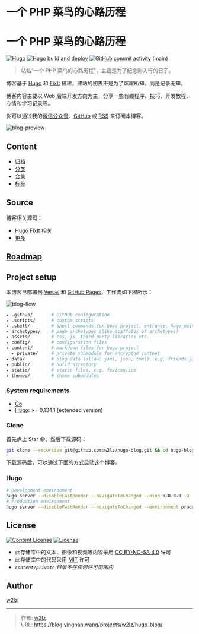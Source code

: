 # 一个 PHP 菜鸟的心路历程

# 一个 PHP 菜鸟的心路历程

[![Hugo](https://img.shields.io/badge/Hugo-%5E0.134.1-ff4088?style=flat&logo=hugo)](https://gohugo.io/)
[![Hugo build and deploy](https://github.com/w2lz/hugo-blog/actions/workflows/deploy.yml/badge.svg?branch=main)](https://github.com/w2lz/hugo-blog/actions/workflows/deploy.yml)
[![GitHub commit activity (main)](https://img.shields.io/github/commit-activity/m/w2lz/hugo-blog/main?style=flat)](https://github.com/w2lz/hugo-blog/commits/main)

> 站名“一个 PHP 菜鸟的心路历程”，主要是为了纪念刚入行的日子。

博客基于 [Hugo](https://github.com/gohugoio/hugo) 和 [FixIt](https://github.com/Lruihao/FixIt) 搭建，建站的初衷不是为了炫耀所知，而是记录无知。

博客内容主要以 Web 后端开发方向为主，分享一些有趣程序、技巧、开发教程、心情和学习记录等。

你可以通过我的[微信公众号](https://blog.yingnan.wang/images/qr-wx-mp.webp "关注「一个 PHP 菜鸟的心路历程」公众号")、[GitHub](https://github.com/w2lz/hugo-blog "Watch on GitHub") 或 [RSS](http://blog.yingnan.wang/index.xml) 来订阅本博客。

![blog-preview](https://raw.githubusercontent.com/w2lz/hugo-blog/refs/heads/main/assets/images/apple-devices-preview.webp)

## Content

- [归档](https://blog.yingnan.wang/archives/)
- [分类](https://blog.yingnan.wang/categories/)
- [合集](https://blog.yingnan.wang/collections/)
- [标签](https://blog.yingnan.wang/tags/)
  
## Source

博客相关源码：

- [Hugo FixIt 相关](https://github.com/hugo-fixit)
- [更多](https://github.com/w2lz?tab=repositories)

## [Roadmap](https://github.com/users/w2lz/projects/4)

## Project setup

本博客已部署到 [Vercel](https://blog-w2lz.vercel.app/) 和 [GitHub Pages](https://github.com/w2lz/w2lz.github.io)，工作流如下图所示：

![blog-flow](https://raw.githubusercontent.com/w2lz/hugo-blog/refs/heads/main/assets/images/blog-flow.png)

```bash
▸ .github/       # GitHub configuration
▸ .scripts/      # custom scripts
▸ .shell/        # shell commands for hugo project, entrance: hugo_main.sh
▸ archetypes/    # page archetypes (like scaffolds of archetypes)
▸ assets/        # css, js, third-party libraries etc.
▸ config/        # configuration files
▸ content/       # markdown files for hugo project
  ▸ private/     # private submodule for encrypted content
▸ data/          # blog data (allow: yaml, json, toml), e.g. friends.yml
▸ public/        # build directory
▸ static/        # static files, e.g. favicon.ico
▸ themes/        # theme submodules
```

### System requirements

- [Go](https://go.dev/dl/)
- [Hugo](https://gohugo.io/installation/): >= 0.134.1 (extended version)

### Clone

首先点上 Star 😜，然后下载源码：

```bash
git clone --recursive git@github.com:w2lz/hugo-blog.git && cd hugo-blog
```

下载源码后，可以通过下面的方式启动这个博客。

### Hugo

```bash
# Development environment
hugo server --disableFastRender --navigateToChanged --bind 0.0.0.0 -O
# Production environment
hugo server --disableFastRender --navigateToChanged --environment production --bind 0.0.0.0 -O
```

## License

[![Content License](https://img.shields.io/badge/license-CC_BY--NC--SA_4.0-blue?style=flat)](https://creativecommons.org/licenses/by-nc-sa/4.0/)
[![License](https://img.shields.io/github/license/w2lz/hugo-blog?style=flat)](https://github.com/w2lz/hugo-blog/blob/main/LICENSE)

- 此存储库中的文本、图像和视频等内容采用 [CC BY-NC-SA 4.0](https://creativecommons.org/licenses/by-nc-sa/4.0/) 许可
- 此存储库中的代码采用 [MIT](https://github.com/w2lz/hugo-blog/blob/main/LICENSE) 许可
- _`content/private` 目录不在任何许可范围内_

## Author

[w2lz](https://github.com/w2lz "在 GitHub 上关注我")


---

> 作者: [w2lz](https://github.com/w2lz)  
> URL: https://blog.yingnan.wang/projects/w2lz/hugo-blog/  

